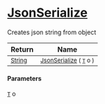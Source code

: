 # [JsonSerialize](./SerializationHelper-100664074.md)

Creates json string from object

| Return | Name | 
| --- | --- | 
| <sub>[String](https://docs.microsoft.com/en-us/dotnet/api/System.String)</sub>| <sub>[JsonSerialize](./SerializationHelper-100664074.md) ( [`T`](./SerializationHelper-100664074.md) o )</sub>| <br>


#### Parameters
[`T`](./SerializationHelper-100664074.md) o